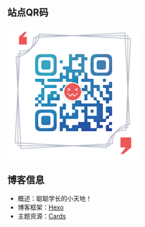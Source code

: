 ## 站点QR码

![QR](QR.png)

## 博客信息

- 概述：聪聪学长的小天地！
- 博客框架：<a href="https://hexo.io/">Hexo</a>
- 主题资源：<a href="https://theme-cards.ichr.me/">Cards</a>